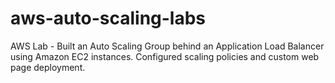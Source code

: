 # aws-auto-scaling-labs
AWS Lab - Built an Auto Scaling Group behind an Application Load Balancer using Amazon EC2 instances. Configured scaling policies and custom web page deployment. 
